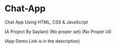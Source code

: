 # Chat-App
Chat App Using HTML, CSS & JavaScript

(A Project By Saylani) (No proper set)
(No Proper UI)

(App Demo Link is in the description)
